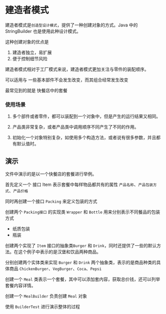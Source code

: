 # 建造者模式

建造者模式是`创造型设计模式`，提供了一种创建对象的方式。Java 中的 StringBuilder 也是使用此种设计模式。

这种创建对象的优点是

1. 建造者独立，易扩展
2. 便于控制细节风险

建造者模式相对于工厂模式来说，建造者模式更加关注与零件的装配顺序。

可以适用与 一些基本部件不会发生改变，而其组合经常发生改变

最常见到的就是 快餐店中的套餐

### 使用场景
1. 多个部件或者零件，都可以装配到一个对象中，但是产生的运行结果又相同。

2. 产品类非常复杂，或者产品类中调用顺序不同产生了不同的作用。

3. 初始化一个对象特别复杂，如使用多个构造方法，或者说有很多参数，并且都有默认值时。

## 演示

文件中演示的是以一个快餐店的套餐进行举例。

首先定义一个 接口 Item 表示套餐中每样物品都共有的属性 `产品名称`、`产品包装方式`、`产品价格`

同时再创建一个接口 `Packing` 来定义包装的方式

创建两个 `Packing接口` 的实现类 `Wrapper` 和 `Bottle` 用来分别表示不同餐品的包装方式
- 纸质包装
- 瓶装

创建两个实现了 `Item` 接口的抽象类`Burger` 和 `Drink`，同时还提供了一些的默认方法。在这个例子中表示的是汉堡和饮品两种商品。

分别创建两个实体类来实现 `Burger` 和 `Drink` 两个抽象类，表示的是商品种类的具体商品 `ChickenBurger`、`VegBurger`、`Coca`、`Pepsi`

创建一个 `Meal` 类表示一个套餐，其中可以添加套内容，获取总价钱，还可以列举套餐内容详情。

创建一个 `MealBuilder` 负责创建 `Meal` 对象

使用 `BuilderTest` 进行演示整体的过程

